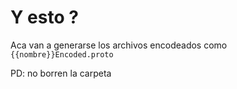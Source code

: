 # Y esto ?

Aca van a generarse los archivos encodeados como `{{nombre}}Encoded.proto`

PD: no borren la carpeta
